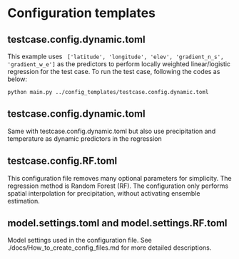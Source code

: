 # Configuration templates 

## testcase.config.dynamic.toml
This example uses ` ['latitude', 'longitude', 'elev', 'gradient_n_s', 'gradient_w_e']` as the predictors to perform locally weighted linear/logistic regression for the test case. To run the test case, following the codes as below:  
```
python main.py ../config_templates/testcase.config.dynamic.toml
```

## testcase.config.dynamic.toml
Same with testcase.config.dynamic.toml but also use precipitation and temperature as dynamic predictors in the regression

## testcase.config.RF.toml
This configuration file removes many optional parameters for simplicity. The regression method is Random Forest (RF). The configuration only performs spatial interpolation for precipitation, without activating ensemble estimation.

## model.settings.toml and model.settings.RF.toml
Model settings used in the configuration file. See ./docs/How_to_create_config_files.md for more detailed descriptions.